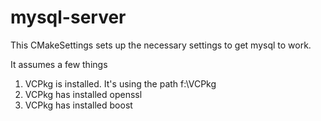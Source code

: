# mysql-server
This CMakeSettings sets up the necessary settings to get mysql to work.

It assumes a few things
1) VCPkg is installed. It's using the path f:\VCPkg
2) VCPkg has installed openssl
3) VCPkg has installed boost


